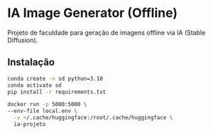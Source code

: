 # IA Image Generator (Offline)

Projeto de faculdade para geração de imagens offline via IA (Stable Diffusion).

## Instalação
```bash
conda create -n sd python=3.10
conda activate sd
pip install -r requirements.txt

docker run -p 5000:5000 \
--env-file local.env \
  -v ~/.cache/huggingface:/root/.cache/huggingface \
  ia-projeto
